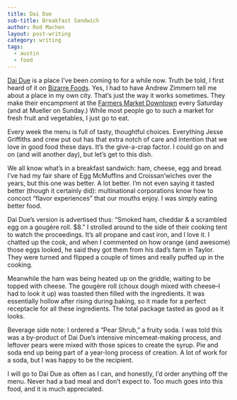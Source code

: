 ```yaml
---
title: Dai Due
sub-title: Breakfast Sandwich
author: Rod Machen
layout: post-writing
category: writing
tags:
  - austin
  - food
---
```

<a href="http://daidueaustin.net/" target="_blank">Dai Due</a> is a place I&#8217;ve been coming to for a while now. Truth be told, I first heard of it on <a href="http://www.travelchannel.com/tv-shows/bizarre-foods" target="_blank">Bizarre Foods</a>. Yes, I had to have Andrew Zimmern tell me about a place in my own city. That&#8217;s just the way it works sometimes. They make their encampment at the <a href="http://www.sfcfarmersmarket.org/markets/sfc-farmers-market-downtown" target="_blank">Farmers Market Downtown</a> every Saturday (and at Mueller on Sunday.) While most people go to such a market for fresh fruit and vegetables, I just go to eat.

<!-- <img class="alignright size-full wp-image-220" alt="DaiDueLogo" src="http://words.rodmachen.com/wp-content/uploads/2014/01/DaiDueLogo.jpg" width="303" height="312" /> -->Every week the menu is full of tasty, thoughtful choices. Everything Jesse Griffiths and crew put out has that extra notch of care and intention that we love in good food these days. It&#8217;s the give-a-crap factor. I could go on and on (and will another day), but let&#8217;s get to this dish.

We all know what&#8217;s in a breakfast sandwich: ham, cheese, egg and bread. I&#8217;ve had my fair share of Egg McMuffins and Croissan&#8217;wiches over the years, but this one was better. A lot better. I&#8217;m not even saying it tasted better (though it certainly did): multinational corporations know how to concoct &#8220;flavor experiences&#8221; that our mouths enjoy. I was simply eating better food.<!--more-->

Dai Due&#8217;s version is advertised thus: &#8220;Smoked ham, cheddar & a scrambled egg on a gougère roll. $8.&#8221; I strolled around to the side of their cooking tent to watch the proceedings. It&#8217;s all propane and cast iron, and I love it. I chatted up the cook, and when I commented on how orange (and awesome) those eggs looked, he said they got them from his dad&#8217;s farm in Taylor. They were turned and flipped a couple of times and really puffed up in the cooking.

<!-- <img class="alignright  wp-image-222" alt="Due Due eggs" src="http://words.rodmachen.com/wp-content/uploads/2014/01/Due-Due-eggs.jpg" width="720" height="540" /> -->Meanwhile the ham was being heated up on the griddle, waiting to be topped with cheese. The gougère roll (choux dough mixed with cheese–I had to look it up) was toasted then filled with the ingredients. It was essentially hollow after rising during baking, so it made for a perfect receptacle for all these ingredients. The total package tasted as good as it looks.

Beverage side note: I ordered a &#8220;Pear Shrub,&#8221; a fruity soda. I was told this was a by-product of Dai Due&#8217;s intensive mincemeat-making process, and leftover pears were mixed with those spices to create the syrup. Pie and soda end up being part of a year-long process of creation. A lot of work for a soda, but I was happy to be the recipient.

I will go to Dai Due as often as I can, and honestly, I&#8217;d order anything off the menu. Never had a bad meal and don&#8217;t expect to. Too much goes into this food, and it is much appreciated.<!-- <img class="alignright  wp-image-221" alt="Due Due bk sand" src="http://words.rodmachen.com/wp-content/uploads/2014/01/Due-Due-bk-sand.jpg" width="720" height="540" /> -->